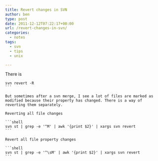 ```yaml
---
title: Revert changes in SVN
author: ben
type: post
date: 2011-12-12T07:22:17+00:00
url: /revert-changes-in-svn/
categories:
  - notes
tags:
  - svn
  - tips
  - unix

---
```

There is

<pre><code class="pretty-print lang-bsh">svn revert -R
```

But sometimes after a svn merge, I see a lot of files are marked as modified because their property has changed. There is a way of reverting them separately.

Reverting all file changes

```shell
svn st | grep -e '^M' | awk '{print $2}' | xargs svn revert
```

Revert all file property changes

```shell
svn st | grep -e '^\sM' | awk '{print $2}' | xargs svn revert
```